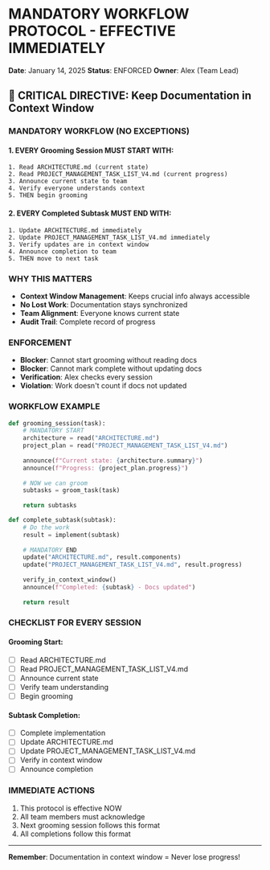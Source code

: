 # MANDATORY WORKFLOW PROTOCOL - EFFECTIVE IMMEDIATELY
**Date**: January 14, 2025
**Status**: ENFORCED
**Owner**: Alex (Team Lead)

## 🎯 CRITICAL DIRECTIVE: Keep Documentation in Context Window

### MANDATORY WORKFLOW (NO EXCEPTIONS)

#### 1. EVERY Grooming Session MUST START WITH:
```
1. Read ARCHITECTURE.md (current state)
2. Read PROJECT_MANAGEMENT_TASK_LIST_V4.md (current progress) 
3. Announce current state to team
4. Verify everyone understands context
5. THEN begin grooming
```

#### 2. EVERY Completed Subtask MUST END WITH:
```
1. Update ARCHITECTURE.md immediately
2. Update PROJECT_MANAGEMENT_TASK_LIST_V4.md immediately
3. Verify updates are in context window
4. Announce completion to team
5. THEN move to next task
```

### WHY THIS MATTERS
- **Context Window Management**: Keeps crucial info always accessible
- **No Lost Work**: Documentation stays synchronized
- **Team Alignment**: Everyone knows current state
- **Audit Trail**: Complete record of progress

### ENFORCEMENT
- **Blocker**: Cannot start grooming without reading docs
- **Blocker**: Cannot mark complete without updating docs
- **Verification**: Alex checks every session
- **Violation**: Work doesn't count if docs not updated

### WORKFLOW EXAMPLE

```python
def grooming_session(task):
    # MANDATORY START
    architecture = read("ARCHITECTURE.md")
    project_plan = read("PROJECT_MANAGEMENT_TASK_LIST_V4.md")
    
    announce(f"Current state: {architecture.summary}")
    announce(f"Progress: {project_plan.progress}")
    
    # NOW we can groom
    subtasks = groom_task(task)
    
    return subtasks

def complete_subtask(subtask):
    # Do the work
    result = implement(subtask)
    
    # MANDATORY END
    update("ARCHITECTURE.md", result.components)
    update("PROJECT_MANAGEMENT_TASK_LIST_V4.md", result.progress)
    
    verify_in_context_window()
    announce(f"Completed: {subtask} - Docs updated")
    
    return result
```

### CHECKLIST FOR EVERY SESSION

#### Grooming Start:
- [ ] Read ARCHITECTURE.md
- [ ] Read PROJECT_MANAGEMENT_TASK_LIST_V4.md  
- [ ] Announce current state
- [ ] Verify team understanding
- [ ] Begin grooming

#### Subtask Completion:
- [ ] Complete implementation
- [ ] Update ARCHITECTURE.md
- [ ] Update PROJECT_MANAGEMENT_TASK_LIST_V4.md
- [ ] Verify in context window
- [ ] Announce completion

### IMMEDIATE ACTIONS
1. This protocol is effective NOW
2. All team members must acknowledge
3. Next grooming session follows this format
4. All completions follow this format

---

**Remember**: Documentation in context window = Never lose progress!